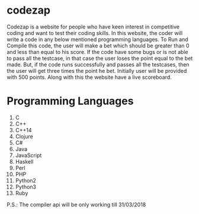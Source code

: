 # codezap
Codezap is a website for people who have keen interest in competitive coding and want to test their coding skills. In this website, the coder will write a code in any below mentioned programming languages. To Run and Compile this code, the user will make a bet which should be greater than 0 and less than equal to his score. If the code have some bugs or is not able to pass all the testcase, in that case the user loses the point equal to the bet made. But, if the code runs successfully and passes all the testcases, then the user will get three times the point he bet. Initially user will be provided with 500 points. 
Along with this the website have a live scoreboard.

# Programming Languages
1) C
2) C++
3) C++14
4) Clojure
5) C#
6) Java
7) JavaScript
8) Haskell
9) Perl
10) PHP
11) Python2
12) Python3
14) Ruby


P.S.: The compiler api will be only working till 31/03/2018
